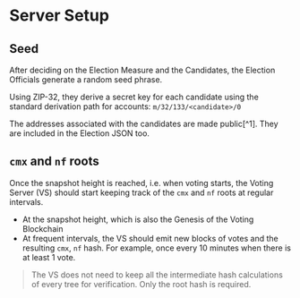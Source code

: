 # Server Setup

## Seed

After deciding on the Election Measure and the Candidates,
the Election Officials generate a random seed phrase.

Using ZIP-32, they derive a secret key for each candidate
using the standard derivation path for accounts:
`m/32/133/<candidate>/0`

The addresses associated with the candidates are made public[^1].
They are included in the Election JSON too.

## `cmx` and `nf` roots

Once the snapshot height is reached, i.e. when voting starts,
the Voting Server (VS) should start keeping track of the `cmx`
and `nf` roots at regular intervals.
- At the snapshot height, which is also the Genesis of
the Voting Blockchain
- At frequent intervals, the VS should emit new blocks of
votes and the resulting `cmx`, `nf` hash. For example, once every
10 minutes when there is at least 1 vote.

> The VS does not need to keep all the intermediate
hash calculations of every tree for verification.
Only the root hash is required.

